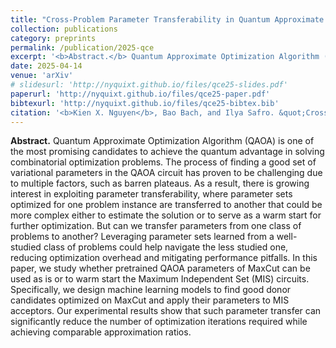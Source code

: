```yaml
---
title: "Cross-Problem Parameter Transferability in Quantum Approximate Optimization Algorithm: A Machine Learning Approach"
collection: publications
category: preprints
permalink: /publication/2025-qce
excerpt: '<b>Abstract.</b> Quantum Approximate Optimization Algorithm (QAOA) is one of the most promising candidates to achieve the quantum advantage in solving combinatorial optimization problems. The process of finding a good set of variational parameters in the QAOA circuit has proven to be challenging due to multiple factors, such as barren plateaus. As a result, there is growing interest in exploiting parameter transferability, where parameter sets optimized for one problem instance are transferred to another that could be more complex either to estimate the solution or to serve as a warm start for further optimization. But can we transfer parameters from one class of problems to another? Leveraging parameter sets learned from a well-studied class of problems could help navigate the less studied one, reducing optimization overhead and mitigating performance pitfalls. In this paper, we study whether pretrained QAOA parameters of MaxCut can be used as is or to warm start the Maximum Independent Set (MIS) circuits. Specifically, we design machine learning models to find good donor candidates optimized on MaxCut and apply their parameters to MIS acceptors. Our experimental results show that such parameter transfer can significantly reduce the number of optimization iterations required while achieving comparable approximation ratios.'
date: 2025-04-14
venue: 'arXiv'
# slidesurl: 'http://nyquixt.github.io/files/qce25-slides.pdf'
paperurl: 'http://nyquixt.github.io/files/qce25-paper.pdf'
bibtexurl: 'http://nyquixt.github.io/files/qce25-bibtex.bib'
citation: '<b>Kien X. Nguyen</b>, Bao Bach, and Ilya Safro. &quot;Cross-Problem Parameter Transferability in Quantum Approximate Optimization Algorithm: A Machine Learning Approach.&quot; <i>arXiv</i>, 2025.'
---
```

<b>Abstract.</b> Quantum Approximate Optimization Algorithm (QAOA) is one of the most promising candidates to achieve the quantum advantage in solving combinatorial optimization problems. The process of finding a good set of variational parameters in the QAOA circuit has proven to be challenging due to multiple factors, such as barren plateaus. As a result, there is growing interest in exploiting parameter transferability, where parameter sets optimized for one problem instance are transferred to another that could be more complex either to estimate the solution or to serve as a warm start for further optimization. But can we transfer parameters from one class of problems to another? Leveraging parameter sets learned from a well-studied class of problems could help navigate the less studied one, reducing optimization overhead and mitigating performance pitfalls. In this paper, we study whether pretrained QAOA parameters of MaxCut can be used as is or to warm start the Maximum Independent Set (MIS) circuits. Specifically, we design machine learning models to find good donor candidates optimized on MaxCut and apply their parameters to MIS acceptors. Our experimental results show that such parameter transfer can significantly reduce the number of optimization iterations required while achieving comparable approximation ratios.